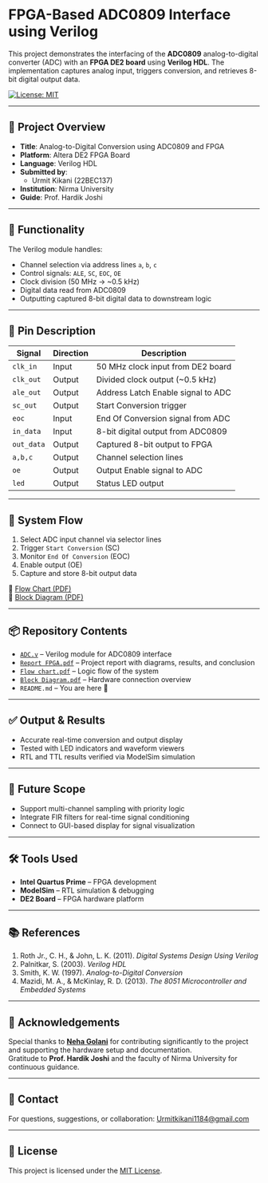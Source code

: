 # FPGA-Based ADC0809 Interface using Verilog

This project demonstrates the interfacing of the **ADC0809** analog-to-digital converter (ADC) with an **FPGA DE2 board** using **Verilog HDL**. The implementation captures analog input, triggers conversion, and retrieves 8-bit digital output data.

[![License: MIT](https://img.shields.io/badge/License-MIT-white.svg)](LICENSE)

---

## 📑 Project Overview

- **Title**: Analog-to-Digital Conversion using ADC0809 and FPGA  
- **Platform**: Altera DE2 FPGA Board  
- **Language**: Verilog HDL  
- **Submitted by**:  
  - Urmit Kikani (22BEC137)  
- **Institution**: Nirma University  
- **Guide**: Prof. Hardik Joshi  

---

## 🔧 Functionality

The Verilog module handles:
- Channel selection via address lines `a`, `b`, `c`
- Control signals: `ALE`, `SC`, `EOC`, `OE`
- Clock division (50 MHz → ~0.5 kHz)
- Digital data read from ADC0809
- Outputting captured 8-bit digital data to downstream logic

---

## 🔌 Pin Description

| Signal     | Direction | Description                                 |
|------------|-----------|---------------------------------------------|
| `clk_in`   | Input     | 50 MHz clock input from DE2 board           |
| `clk_out`  | Output    | Divided clock output (~0.5 kHz)             |
| `ale_out`  | Output    | Address Latch Enable signal to ADC          |
| `sc_out`   | Output    | Start Conversion trigger                    |
| `eoc`      | Input     | End Of Conversion signal from ADC           |
| `in_data`  | Input     | 8-bit digital output from ADC0809           |
| `out_data` | Output    | Captured 8-bit output to FPGA               |
| `a,b,c`    | Output    | Channel selection lines                     |
| `oe`       | Output    | Output Enable signal to ADC                 |
| `led`      | Output    | Status LED output                           |

---

## 🧠 System Flow

1. Select ADC input channel via selector lines
2. Trigger `Start Conversion` (SC)
3. Monitor `End Of Conversion` (EOC)
4. Enable output (OE)
5. Capture and store 8-bit output data

📄 [Flow Chart (PDF)](Flow%20chart/Flow%20chart.pdf)  
🧱 [Block Diagram (PDF)](Block%20diagram/Block%20Diagram%20.pdf)

---

## 📦 Repository Contents

- [`ADC.v`](ADC.v) – Verilog module for ADC0809 interface  
- [`Report FPGA.pdf`](22BEC137_FPGA%20REPORT.pdf) – Project report with diagrams, results, and conclusion  
- [`Flow chart.pdf`](Flow%20chart/Flow%20chart.pdf) – Logic flow of the system  
- [`Block Diagram.pdf`](Block%20diagram/Block%20Diagram%20.pdf) – Hardware connection overview  
- `README.md` – You are here 📘

---

## ✅ Output & Results

- Accurate real-time conversion and output display
- Tested with LED indicators and waveform viewers
- RTL and TTL results verified via ModelSim simulation

---

## 🚀 Future Scope

- Support multi-channel sampling with priority logic
- Integrate FIR filters for real-time signal conditioning
- Connect to GUI-based display for signal visualization

---

## 🛠️ Tools Used

- **Intel Quartus Prime** – FPGA development  
- **ModelSim** – RTL simulation & debugging  
- **DE2 Board** – FPGA hardware platform

---

## 📚 References

1. Roth Jr., C. H., & John, L. K. (2011). *Digital Systems Design Using Verilog*  
2. Palnitkar, S. (2003). *Verilog HDL*  
3. Smith, K. W. (1997). *Analog-to-Digital Conversion*  
4. Mazidi, M. A., & McKinlay, R. D. (2013). *The 8051 Microcontroller and Embedded Systems*

---

## 🙌 Acknowledgements

Special thanks to [**Neha Golani**](https://github.com/Nehagolani19) for contributing significantly to the project and supporting the hardware setup and documentation.  
Gratitude to **Prof. Hardik Joshi** and the faculty of Nirma University for continuous guidance.

---

## 📩 Contact

For questions, suggestions, or collaboration:  [Urmitkikani1184@gmail.com](mailto:Urmitkikani1184@gmail.com)

---


## 📄 License

This project is licensed under the [MIT License](LICENSE).
